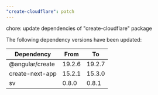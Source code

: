 ```yaml
---
"create-cloudflare": patch
---
```


chore: update dependencies of "create-cloudflare" package

The following dependency versions have been updated:

| Dependency      | From   | To     |
| --------------- | ------ | ------ |
| @angular/create | 19.2.6 | 19.2.7 |
| create-next-app | 15.2.1 | 15.3.0 |
| sv              | 0.8.0  | 0.8.1  |
